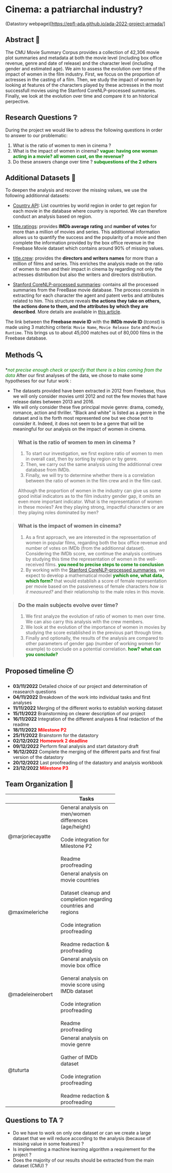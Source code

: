 # Cinema: a patriarchal industry?
(Datastory webpage)[https://epfl-ada.github.io/ada-2022-project-armada/]
## Abstract :memo:
<!---
A 150 word description of the project idea and goals. What’s the motivation behind your project? What story would you like to tell, and why?)
--->
The CMU Movie Summary Corpus provides a collection of 42,306 movie plot summaries and metadata at both the movie level (including box office revenue, genre and date of release) and the character level (including gender and estimated age). 
We aim to assess the evolution over time of the impact of women in the film industry. First, we focus on the proportion of actresses in the casting of a film. Then, we study the impact of women by looking at features of the characters played by these actresses in the most successfull movies using the Stanford CoreNLP-processed summaries. Finally, we look at the evolution over time and compare it to an historical perpective.

## Research Questions :grey_question:
<!---
A list of research questions you would like to address during the project.
--->
During the project we would like to adress the following questions in order to answer to our problematic:

1. What is the ratio of women to men in cinema ?
1. What is the impact of women in cinema? **<span style="color:green">vague: having one woman acting in a movie? all women cast, on the revenue? </span>**
1. Do these answers change over time ? **<span style="color:green">subquestions of the 2 others</span>**

<a name="additional-datasets"></a>
## Additional Datasets :fax:
<!---
List the additional dataset(s) you want to use (if any), and some ideas on how you expect to get, manage, process, and enrich it/them.
Show us that you’ve read the docs and some examples, and that you have a clear idea on what to expect. Discuss data size and format if relevant.
It is your responsibility to check that what you propose is feasible.
--->
To deepen the analysis and recover the missing values, we use the following additionnal datasets:

* [Country API](https://restcountries.com/): List countries by world region in order to get region for each movie in the database where country is reported. We can therefore conduct an analysis based on region.

* [title.ratings](https://www.imdb.com/interfaces/): provides **IMDb average rating** and **number of votes** for more than a million of movies and series. This additionnal information allows us to quantify the success and the popularity of a movie and then complete the information provided by the box office revenue in the Freebase Movie dataset which contains around 90% of missing values. 

* [title.crew](https://www.imdb.com/interfaces/): provides the **directors and writers names** for more than a million of films and series. This enriches the analysis made on the ratio of women to men and their impact in cinema by regarding not only the actresses distribution but also the writers and directors distribution.

* [Stanford CoreNLP-processed summaries](http://www.cs.cmu.edu/~ark/personas/): contains all the processed summaries from the FreeBase movie database. The process consists in extracting for each character the agent and patent verbs and attributes related to him. This structure reveals **the actions they take on others, the actions done to them, and the attributes by which they are described**. More details are available in [this article](http://www.cs.cmu.edu/~dbamman/pubs/pdf/bamman+oconnor+smith.acl13.pdf).


The link between the **Freebase movie ID** with the **IMDb movie ID** (*tconst*) is made using 3 matching criteria: `Movie Name`, `Movie Release Date` and `Movie Runtime`. This brings us to about 45,000 matches out of 80,000 films in the Freebase database.

## Methods :mag:

**<span style="color:green">not precise enough
*check or specify that there is a bias coming from the data</span>**
After our first analyses of the data, we chose to make some hypotheses for our futur work :
- The datasets provided have been extracted in 2012 from Freebase, thus we will only consider movies until 2012 and not the few movies that have release dates between 2013 and 2016.
- We will only consider these five principal movie genre: drama, comedy, romance, action and thriller. "Black and white" is listed as a genre in the dataset and is the forth most represented one but we chose not to consider it. Indeed, it does not seem to be a genre that will be meaningful for our analysis on the impact of women in cinema.

> ### What is the ratio of women to men in cinema ?
> 1. To start our investigation, we first explore ratio of women to men in overall cast, then by sorting by region or by genre. 
> 2. Then, we carry out the same analysis using the additionnal crew database from IMDb.  
> 3. Finally, we will try to determine whether there is a correlation between the ratio of women in the film crew and in the film cast.
>
>Although the proportion of women in the industry can give us some good initial indicators as to the film industry gender gap, it omits an even more important indicator. What is the representation of women in these movies? Are they playing strong, impactful characters or are they playing roles dominated by men? 

> ### What is the impact of women in cinema?
> 1. As a first approach, we are interested in the representation of women in popular films, regarding both the box office revenue and number of votes on IMDb (from the additionnal dataset). Considering the IMDb score, we continue the analysis continues by studying this time the representation of women in the well-received films. **<span style="color:green">you need to precise steps to come to conclusion</span>**
> 2. By working with the [Stanford CoreNLP-processed summaries](http://www.cs.cmu.edu/~ark/personas/), we expect to develop a mathematical model **<span style="color:green">ywhich one, what data, which form? </span>** that would establish a score of female representation per movie based on the passiveness of female characters *how is it measured?* and their relationship to the male roles in this movie. 
>

> ### Do the main subjects evolve over time?
> 1. We first analyze the evolution of ratio of women to men over time. We can also carry this analysis with the crew members.
> 2. We look at the evolution of the importance of women in movies by studying the score established in the previous part through time.
> 3. Finally and optionally, the results of the analysis are compared to other parameters of gender gap (number of working women for example) to conclude on a potential correlation. **<span style="color:green">how? what can you conclude? </span>**
## Proposed timeline :clock10:
* **03/11/2022** Detailed choice of our project and determination of reasearch questions
* **04/11/2022** Breakdown of the work into individual tasks and first analyses
* **11/11/2022** Merging of the different works to establish working dataset
* **15/11/2022** Brainstorming on clearer description of our project
* **16/11/2022** Integration of the different analyses & final redaction of the readme
* **18/11/2022** **<span style="color:red">Milestone P2</span>**
* **25/11/2022** Brainstorm for the datastory
* **02/12/2022** **<span style="color:red">Homework 2 deadline</span>**
* **09/12/2022** Perform final analysis and start datastory draft
* **16/12/2022** Complete the merging of the different parts and first final version of the datastory
* **20/12/2022** Last proofreading of the datastory and analysis workbook
* **23/12/2022** **<span style="color:red">Milestone P3</span>**


## Team Organization :raised_hands:
<!---
A list of internal milestones up until project Milestone 3.
--->
<table class="tg" style="undefined;table-layout: fixed; width: 342px">
<colgroup>
<col style="width: 164px">
<col style="width: 178px">
</colgroup>
<thead>
  <tr>
    <th class="tg-0lax"></th>
    <th class="tg-0lax">Tasks</th>
  </tr>
</thead>
<tbody>
  <tr>
    <td class="tg-0lax">@marjoriecayatte</td>
    <td class="tg-0lax">General analysis on men/women differences (age/height)<br><br>Code integration for Milestone P2<br><br>Readme proofreading</td>
  </tr>
  <tr>
    <td class="tg-0lax">@maximeleriche</td>
    <td class="tg-0lax">General analysis on movie countries<br><br>Dataset cleanup and completion regarding countries and regions<br><br>Code integration proofreading<br><br>Readme redaction & proofreading</td>
  </tr>
  <tr>
    <td class="tg-0lax">@madeleinerobert</td>
    <td class="tg-0lax">General analysis on movie box office<br><br>General analysis on movie score using IMDb dataset<br><br>Code integration proofreading<br><br>Readme proofreading</td>
  </tr>
  <tr>
    <td class="tg-0lax">@tuturta</td>
    <td class="tg-0lax">General analysis on movie genre<br><br>Gather of IMDb dataset<br><br>Code integration proofreading<br><br>Readme redaction & proofreading</td>
  </tr>
</tbody>
</table>

## Questions to TA :grey_question:
- Do we have to work on only one dataset or can we create a large dataset that we will reduce according to the analysis (because of missing value in some features) ?
- Is implementing a machine learning algorithm a requirement for the project ?
- Does the majority of our results should be extracted from the main dataset (CMU) ?

